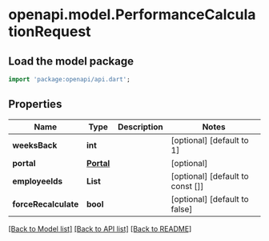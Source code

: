 # openapi.model.PerformanceCalculationRequest

## Load the model package
```dart
import 'package:openapi/api.dart';
```

## Properties
Name | Type | Description | Notes
------------ | ------------- | ------------- | -------------
**weeksBack** | **int** |  | [optional] [default to 1]
**portal** | [**Portal**](Portal.md) |  | [optional] 
**employeeIds** | **List<String>** |  | [optional] [default to const []]
**forceRecalculate** | **bool** |  | [optional] [default to false]

[[Back to Model list]](../README.md#documentation-for-models) [[Back to API list]](../README.md#documentation-for-api-endpoints) [[Back to README]](../README.md)


